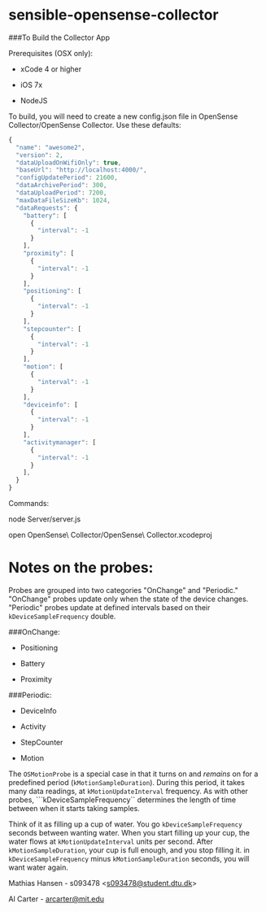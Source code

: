 sensible-opensense-collector
============================

###To Build the Collector App

Prerequisites (OSX only):

  * xCode 4 or higher

  * iOS 7x

  * NodeJS

To build, you will need to create a new config.json file in OpenSense Collector/OpenSense Collector. Use these defaults:

```javascript
{
  "name": "awesome2",
  "version": 2,
  "dataUploadOnWifiOnly": true,
  "baseUrl": "http://localhost:4000/",
  "configUpdatePeriod": 21600,
  "dataArchivePeriod": 300,
  "dataUploadPeriod": 7200,
  "maxDataFileSizeKb": 1024,
  "dataRequests": {
    "battery": [
      {
        "interval": -1
      }
    ],
    "proximity": [
      {
        "interval": -1
      }
    ],
    "positioning": [
      {
        "interval": -1
      }
    ],
    "stepcounter": [
      {
        "interval": -1
      }
    ],
    "motion": [
      {
        "interval": -1
      }
    ],
    "deviceinfo": [
      {
        "interval": -1
      }
    ],
    "activitymanager": [
      {
        "interval": -1
      }
    ],
  }
}
```


Commands:

  node Server/server.js

  open OpenSense\ Collector/OpenSense\ Collector.xcodeproj


Notes on the probes:
================

Probes are grouped into two categories "OnChange" and "Periodic."  "OnChange" probes update only when the state of the device changes.  "Periodic" probes update at defined intervals based on their ```kDeviceSampleFrequency``` double.

###OnChange:

  * Positioning

  * Battery

  * Proximity

###Periodic:

  * DeviceInfo

  * Activity

  * StepCounter

  * Motion

The ```OSMotionProbe``` is a special case in that it turns on and _remains_ on for a predefined period (```kMotionSampleDuration```).  During this period, it takes many data readings, at ```kMotionUpdateInterval``` frequency. As with other probes, ```kDeviceSampleFrequency`` determines the length of time between when it starts taking samples. 

Think of it as filling up a cup of water.  You go ```kDeviceSampleFrequency``` seconds between wanting water. When you start filling up your cup, the water flows at ```kMotionUpdateInterval``` units per second. After ```kMotionSampleDuration```, your cup is full enough, and you stop filling it. in ```kDeviceSampleFrequency``` minus ```kMotionSampleDuration``` seconds, you will want water again.

Mathias Hansen - s093478 &lt;s093478@student.dtu.dk>

Al Carter - arcarter@mit.edu